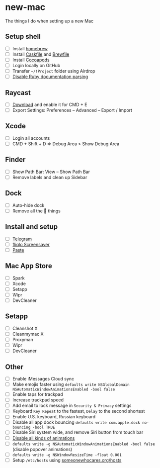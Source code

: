 # new-mac

The things I do when setting up a new Mac

## Setup shell

- [ ] Install [homebrew](https://brew.sh)
- [ ] Install [Caskfile](Caskfile) and [Brewfile](Brewfile)
- [ ] Install [Cocoapods](https://cocoapods.org)
- [ ] Login locally on GitHub
- [ ] Transfer `~/!Project` folder using Airdrop
- [ ] [Disable Ruby documentation parsing](http://mts.io/2015/04/19/fix-slow-gem-install/)

## Raycast

- [ ] [Download](https://www.raycast.com) and enable it for CMD + E
- [ ]  Export Settings: Preferences – Advanced – Export / Import

## Xcode

- [ ] Login all accounts
- [ ] CMD + Shift + D => Debug Area > Show Debug Area

## Finder

- [ ] Show Path Bar: View – Show Path Bar
- [ ] Remove labels and clean up Sidebar

## Dock

- [ ] Auto-hide dock
- [ ] Remove all the  things

## Install and setup

- [ ] [Telegram](https://itunes.apple.com/us/app/telegram/id747648890?mt=12)
- [ ] [fliqlo Screensaver](https://fliqlo.com)
- [ ] [Paste](https://pasteapp.io)

## Mac App Store

- [ ] Spark
- [ ] Xcode
- [ ] Setapp
- [ ] Wipr
- [ ] DevCleaner

## Setapp

- [ ] Cleanshot X
- [ ] Cleanmymac X
- [ ] Proxyman
- [ ] Wipr
- [ ] DevCleaner

## Other

- [ ] Enable iMessages Cloud sync
- [ ] Make emojis faster using `defaults write NSGlobalDomain NSAutomaticWindowAnimationsEnabled -bool false`
- [ ] Enable taps for trackpad
- [ ] Increase trackpad speed
- [ ] Add email to lock message in `Security & Privacy` settings
- [ ] Keyboard `Key Repeat` to the fastest, `Delay` to the second shortest
- [ ] Enable U.S. keyboard, Russian keyboard
- [ ] Disable all app dock bouncing `defaults write com.apple.dock no-bouncing -bool TRUE`
- [ ] Disable Siri system wide, and remove Siri button from touch bar
- [ ] [Disable all kinds of animations](https://apple.stackexchange.com/questions/14001/how-to-turn-off-all-animations-on-os-x)
- [ ] `defaults write -g NSAutomaticWindowAnimationsEnabled -bool false` (disable popover animations)
- [ ] `defaults write -g NSWindowResizeTime -float 0.001`
- [ ] Setup `/etc/hosts` using [someonewhocares.org/hosts](https://someonewhocares.org/hosts/)
